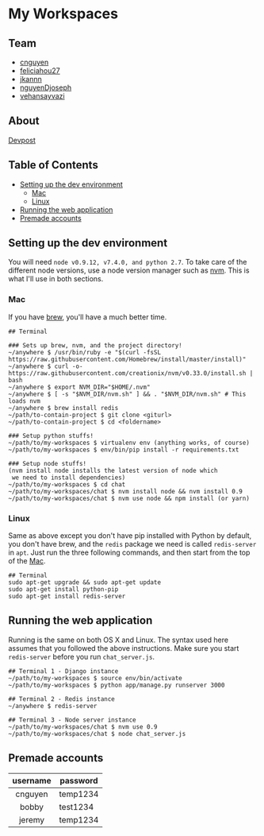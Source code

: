 # My Workspaces
## Team
* [cnguyen](https://github.com/ChauTNguyen)
* [feliciahou27](https://github.com/feliciahou27)
* [jkannn](https://github.com/jkannn)
* [nguyenDjoseph](https://github.com/nguyenDjoseph)
* [vehansayvazi](https://github.com/vehansayvazi)

## About
[Devpost](https://devpost.com/software/my-workspaces)

## Table of Contents
* [Setting up the dev environment](#setting-up-the-dev-environment)
    * [Mac](#mac)
    * [Linux](#linux)
* [Running the web application](#running-the-web-application)
* [Premade accounts](#premade-accounts)

## Setting up the dev environment
You will need ```node v0.9.12, v7.4.0, and python 2.7```.
To take care of the different node versions, use a node version manager such as [nvm](https://github.com/creationix/nvm). This is what I'll use in both sections.

### Mac
If you have [brew](https://brew.sh/), you'll have a much better time.

```
## Terminal

### Sets up brew, nvm, and the project directory!
~/anywhere $ /usr/bin/ruby -e "$(curl -fsSL https://raw.githubusercontent.com/Homebrew/install/master/install)"
~/anywhere $ curl -o- https://raw.githubusercontent.com/creationix/nvm/v0.33.0/install.sh | bash
~/anywhere $ export NVM_DIR="$HOME/.nvm"
~/anywhere $ [ -s "$NVM_DIR/nvm.sh" ] && . "$NVM_DIR/nvm.sh" # This loads nvm
~/anywhere $ brew install redis
~/path/to-contain-project $ git clone <giturl>
~/path/to-contain-project $ cd <foldername>

### Setup python stuffs!
~/path/to/my-workspaces $ virtualenv env (anything works, of course)
~/path/to/my-workspaces $ env/bin/pip install -r requirements.txt

### Setup node stuffs!
(nvm install node installs the latest version of node which
 we need to install dependencies)
~/path/to/my-workspaces $ cd chat
~/path/to/my-workspaces/chat $ nvm install node && nvm install 0.9
~/path/to/my-workspaces/chat $ nvm use node && npm install (or yarn)
```


### Linux
Same as above except you don't have pip installed with Python by default, you don't have brew, and the ```redis``` package we need is called ```redis-server``` in ```apt```. Just run the three following commands, and then start from the top of the [Mac](#mac).

```
## Terminal
sudo apt-get upgrade && sudo apt-get update
sudo apt-get install python-pip
sudo apt-get install redis-server
```

## Running the web application
Running is the same on both OS X and Linux. The syntax used here assumes that you followed the above instructions. Make sure you start ```redis-server``` before you run ```chat_server.js```.

```
## Terminal 1 - Django instance
~/path/to/my-workspaces $ source env/bin/activate
~/path/to/my-workspaces $ python app/manage.py runserver 3000
```

```
## Terminal 2 - Redis instance
~/anywhere $ redis-server
```

```
## Terminal 3 - Node server instance
~/path/to/my-workspaces/chat $ nvm use 0.9
~/path/to/my-workspaces/chat $ node chat_server.js
```

## Premade accounts
| username | password |
|:--------:|----------|
| cnguyen  | temp1234 |
| bobby    | test1234 |
| jeremy   | temp1234 |